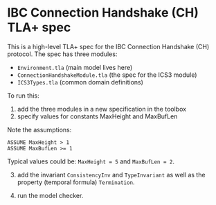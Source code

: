 # IBC Connection Handshake (CH) TLA+ spec


This is a high-level TLA+ spec for the IBC Connection Handshake (CH) protocol.
The spec has three modules: 

  - `Environment.tla` (main model lives here)
  - `ConnectionHandshakeModule.tla` (the spec for the ICS3 module)
  - `ICS3Types.tla` (common domain definitions)


To run this:

1. add the three modules in a new specification in the toolbox
2. specify values for constants MaxHeight and MaxBufLen

Note the assumptions:

```
ASSUME MaxHeight > 1
ASSUME MaxBufLen >= 1
```

Typical values could be: `MaxHeight = 5` and `MaxBufLen = 2`.


3. add the invariant `ConsistencyInv` and `TypeInvariant` as well as the property (temporal formula) `Termination`.

4. run the model checker.